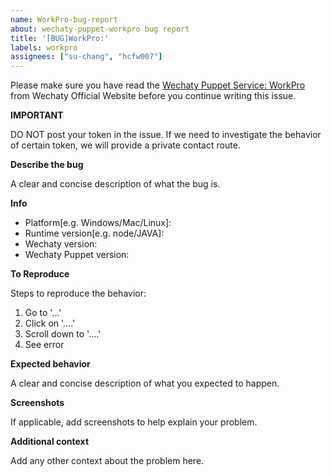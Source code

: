 ```yaml
---
name: WorkPro-bug-report
about: wechaty-puppet-workpro bug report
title: '[BUG]WorkPro:'
labels: workpro
assignees: ["su-chang", "hcfw007"]
---
```


Please make sure you have read the [Wechaty Puppet Service: WorkPro](https://wechaty.js.org/docs/puppet-services/workpro) from Wechaty Official Website before you continue writing this issue.

**IMPORTANT**

DO NOT post your token in the issue. If we need to investigate the behavior of certain token, we will provide a private contact route.

**Describe the bug**

A clear and concise description of what the bug is.

**Info**

 - Platform[e.g. Windows/Mac/Linux]: 
 - Runtime version[e.g. node/JAVA]:
 - Wechaty version: 
 - Wechaty Puppet version: 


**To Reproduce**

Steps to reproduce the behavior:
1. Go to '...'
2. Click on '....'
3. Scroll down to '....'
4. See error

**Expected behavior**

A clear and concise description of what you expected to happen.

**Screenshots**

If applicable, add screenshots to help explain your problem.

**Additional context**

Add any other context about the problem here.
